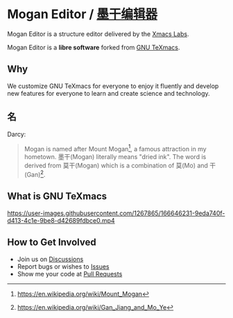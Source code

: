 # Mogan Editor / [墨干编辑器](README_ZH.md)
Mogan Editor is a structure editor delivered by the [Xmacs Labs](https://github.com/XmacsLabs).

Mogan Editor is a **libre software** forked from [GNU TeXmacs](http://www.texmacs.org/tmweb/home/welcome.en.html).

## Why
We customize GNU TeXmacs for everyone to enjoy it fluently and develop new features for everyone to learn and create science and technology.

## 名
Darcy:

> Mogan is named after Mount Mogan[^1], a famous attraction in my hometown. 墨干(Mogan) literally means "dried ink". The word is derived from 莫干(Mogan) which is a combination of 莫(Mo) and 干(Gan)[^2].


## What is GNU TeXmacs

https://user-images.githubusercontent.com/1267865/166646231-9eda740f-d413-4c1e-9be8-d42689fdbce0.mp4


## How to Get Involved
+ Join us on [Discussions](https://github.com/XmacsLabs/mogan/discussions)
+ Report bugs or wishes to [Issues](https://github.com/XmacsLabs/mogan/issues)
+ Show me your code at [Pull Requests](https://github.com/XmacsLabs/mogan/pulls)

[^1]: https://en.wikipedia.org/wiki/Mount_Mogan
[^2]: https://en.wikipedia.org/wiki/Gan_Jiang_and_Mo_Ye
